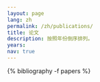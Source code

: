 ```yaml
---
layout: page
lang: zh
permalink: /zh/publications/
title: 论文
description: 按照年份倒序排列。
years:
nav: true
---
```


<div class="publications">

{% bibliography -f papers %}

</div>
